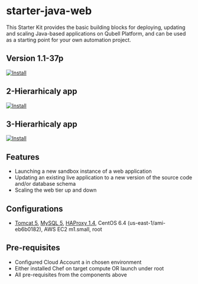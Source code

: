 starter-java-web
================

This Starter Kit provides the basic building blocks for deploying, updating and scaling Java-based applications on Qubell Platform, and can be used as a starting point for your own automation project.

Version 1.1-37p
-------------

[![Install](https://raw.github.com/qubell-bazaar/component-skeleton/master/img/install.png)](http://localhost:9000/applications/upload?metadataUrl=https://raw.githubusercontent.com/crazzysun/starter-java-web/master/meta.yml)


2-Hierarhicaly app
-----------------

[![Install](https://raw.github.com/qubell-bazaar/component-skeleton/master/img/install.png)](http://localhost:9000/applications/upload?metadataUrl=https://raw.githubusercontent.com/crazzysun/starter-java-web/master/meta_for_parent_childs.yml)

3-Hierarhicaly app
-----------------

[![Install](https://raw.github.com/qubell-bazaar/component-skeleton/master/img/install.png)](http://localhost:9000/applications/upload?metadataUrl=https://raw.githubusercontent.com/crazzysun/starter-java-web/master/meta_for_parent_childs.yml)

Features
--------

 - Launching a new sandbox instance of a web application
 - Updating an existing live application to a new version of the source code and/or database schema
 - Scaling the web tier up and down

Configurations
--------------
 - [Tomcat 5](https://github.com/qubell-bazaar/component-tomcat-dev), [MySQL 5](https://github.com/qubell-bazaar/component-mysql-dev), [HAProxy 1.4](https://github.com/qubell-bazaar/component-haproxy), CentOS 6.4 (us-east-1/ami-eb6b0182), AWS EC2 m1.small, root

Pre-requisites
--------------
 - Configured Cloud Account a in chosen environment
 - Either installed Chef on target compute OR launch under root
 - All pre-requisites from the components above
